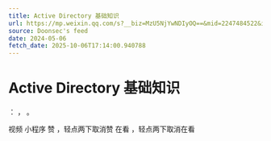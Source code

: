 ```yaml
---
title: Active Directory 基础知识
url: https://mp.weixin.qq.com/s?__biz=MzU5NjYwNDIyOQ==&mid=2247484522&idx=1&sn=8c4eea72caae02bf409e5371f801ee17
source: Doonsec's feed
date: 2024-05-06
fetch_date: 2025-10-06T17:14:00.940788
---
```


# Active Directory 基础知识

：
，
。

视频
小程序
赞
，轻点两下取消赞
在看
，轻点两下取消在看